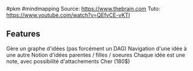 #pkm #mindmapping
Source: https://www.thebrain.com
Tuto: https://www.youtube.com/watch?v=QEfvCE-vKTI

## Features

Gère un graphe d'idées (pas forcément un DAG)
Navigation d'une idée à une autre
Notion d'idées parentes / filles / soeures
Chaque idée est une note, avec possibilité d'attachements
Cher (180$)

